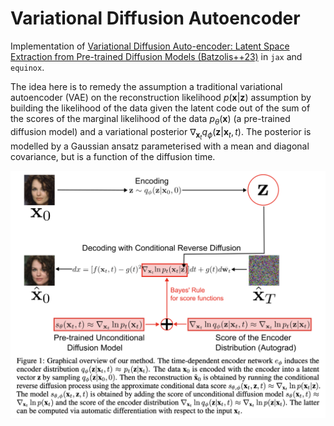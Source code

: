 # Variational Diffusion Autoencoder

Implementation of [Variational Diffusion Auto-encoder: Latent Space Extraction from Pre-trained Diffusion Models (Batzolis++23)](https://arxiv.org/pdf/2304.12141) in `jax` and `equinox`.

The idea here is to remedy the assumption a traditional variational autoencoder (VAE) on the reconstruction likelihood $p(\boldsymbol{x}|\boldsymbol{z})$ assumption by building the likelihood of the data given the latent code out of the sum of the scores of the marginal likelihood of the data $p_\theta(\boldsymbol{x})$ (a pre-trained diffusion model) and a variational posterior $\nabla_{\boldsymbol{x}_t}q_{\phi}(\boldsymbol{z}|\boldsymbol{x}_t, t)$. The posterior is modelled by a Gaussian ansatz parameterised with a mean and diagonal covariance, but is a function of the diffusion time.

![alt text](figs/fig.png?raw=true)